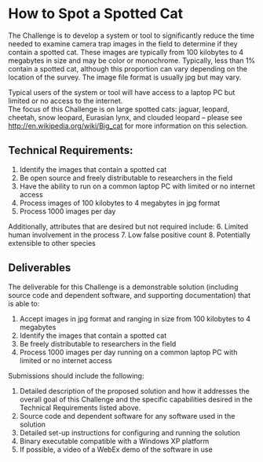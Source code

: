 # How to Spot a Spotted Cat

The Challenge is to develop a system or tool to significantly reduce the time needed to examine camera trap images 
in the field to determine if they contain a spotted cat. These images are typically from 100 kilobytes to 4 megabytes in size and 
may be color or monochrome. Typically, less than 1% contain a spotted cat, although this proportion can vary 
depending on the location of the survey.  The image file format is usually jpg but may vary.
  
Typical users of the system or tool will have access to a laptop PC but limited or no access to the internet.  
The focus of this Challenge is on large spotted cats: jaguar, leopard, cheetah, snow leopard, 
Eurasian lynx, and clouded leopard – please see http://en.wikipedia.org/wiki/Big_cat for more information on this selection.


## Technical Requirements:

1.	Identify the images that contain a spotted cat
2.	Be open source and freely distributable to researchers in the field
3.	Have the ability to run on a common laptop PC with limited or no internet access
4.	Process images of 100 kilobytes to 4 megabytes in jpg format
5.	Process 1000 images per day

Additionally, attributes that are desired but not required include:
6.	Limited human involvement in the process
7.	Low false positive count
8.	Potentially extensible to other species

## Deliverables

The deliverable for this Challenge is a demonstrable solution (including source code and dependent software, and supporting documentation) that is able to:

1.	Accept images in jpg format and ranging in size from 100 kilobytes to 4 megabytes
2.	Identify the images that contain a spotted cat
3.	Be freely distributable to researchers in the field
4.	Process 1000 images per day running on a common laptop PC with limited or no internet access

Submissions should include the following:

1.	Detailed description of the proposed solution and how it addresses the overall goal of this Challenge and the specific capabilities desired in the Technical Requirements listed above.
2.	Source code and dependent software for any software used in the solution
3.	Detailed set-up instructions for configuring and running the solution
4.	Binary executable compatible with a Windows XP platform
5.	If possible, a video of a WebEx demo of the software in use
